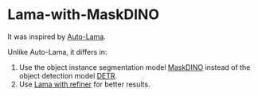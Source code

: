 # Lama-with-MaskDINO
It was inspired by [Auto-Lama](https://github.com/andy971022/auto-lama#readme).

Unlike Auto-Lama, it differs in:
1. Use the object instance segmentation model [MaskDINO](https://github.com/IDEA-Research/MaskDINO) instead of the object detection model [DETR](https://github.com/facebookresearch/detr).
1. Use [Lama with refiner](https://github.com/geomagical/lama-with-refiner) for better results.
